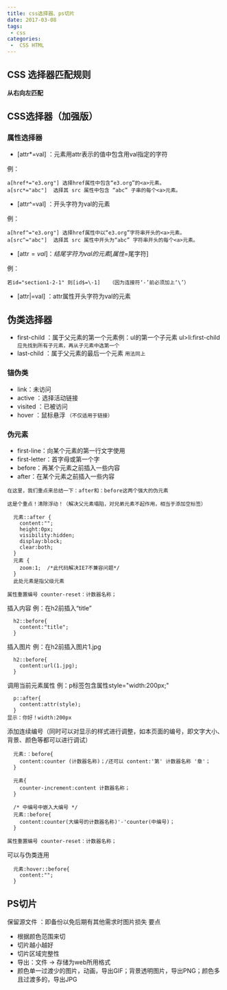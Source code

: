 ```yaml
---
title: css选择器、ps切片
date: 2017-03-08
tags:
 - css
categories:
 -  CSS HTML
---
```


## CSS 选择器匹配规则

  **从右向左匹配**

## CSS选择器（加强版）


### 属性选择器

+ [attr*=val] ：元素用attr表示的值中包含用val指定的字符

 例：
  
    a[href*="e3.org"] 选择href属性中包含“e3.org”的<a>元素。
    a[src*="abc"]  选择其 src 属性中包含 “abc” 子串的每个<a>元素。

+ [attr^=val] ：开头字符为val的元素

例：

    a[href^="e3.org"] 选择href属性中以“e3.org”字符串开头的<a>元素。
    a[src^="abc"]  选择其 src 属性中开头为“abc” 字符串开头的每个<a>元素。

+ [attr$=val] ：结尾字符为val的元素 [属性$=尾字符]

例：

    若id="section1-2-1" 则[id$=\-1]   （因为连接符‘-’前必须加上‘\’）

+ [attr|=val] ：attr属性开头字符为val的元素

## 伪类选择器

+ first-child ：属于父元素的第一个元素例：ul的第一个子元素 ul>li:first-child`应先找到所有子元素，再从子元素中选第一个`
+ last-child ：属于父元素的最后一个元素 `用法同上`

### 锚伪类

+ link：未访问
+ active ：选择活动链接
+ visited ：已被访问
+ hover ：鼠标悬浮  `（不仅适用于链接）`

### 伪元素

+ first-line：向某个元素的第一行文字使用
+ first-letter：首字母或第一个字
+ before：再某个元素之前插入一些内容
+ after：在某个元素之前插入一些内容


`在这里，我们重点来总结一下：after和：before这两个强大的伪元素`

`这是个重点！清除浮动！（解决父元素塌陷，对兄弟元素不起作用，相当于添加空标签）`

```javascript:;
  元素::after {
    content:"";
    height:0px;
    visibility:hidden;
    display:block;
    clear:both;
  }
  元素 {
    zoom:1;  /*此代码解决IE7不兼容问题*/
  }
  此处元素是指父级元素
```
`属性重置编号 counter-reset：计数器名称；`

插入内容
例：在h2前插入“title”
```javascript:;
  h2::before{
    content:"title";
  }
```

插入图片
例：在h2前插入图片1.jpg
```javascript:;
  h2::before{
    content:url(1.jpg);
  }
```

调用当前元素属性
例：p标签包含属性style="width:200px;"
```javascript:;
  p::after{
    content:attr(style);
  }
显示：你好！width:200px
```

添加连续编号（同时可以对显示的样式进行调整，如本页面的编号，即文字大小、背景、颜色等都可以进行调试）
```javascript:;
  元素:：before{
    content:counter (计数器名称)；/还可以 content:'第' 计数器名称 '章'；
  }

  元素{
    counter-increment:content 计数器名称；
  }

  /* 中编号中嵌入大编号 */
  元素::before{
    content:counter(大编号的计数器名称)'-'counter(中编号)；
  }
```
`属性重置编号 counter-reset：计数器名称；`

可以与伪类连用
```javascript:;
  元素:hover::before{
    content:"";
  }
```

## PS切片

保留源文件 ：即备份以免后期有其他需求时图片损失
要点

+ 根据颜色范围来切
+ 切片越小越好
+ 切片区域完整性
+ 导出：文件 → 存储为web所用格式
+ 颜色单一过渡少的图片，动画，导出GIF；背景透明图片，导出PNG；颜色多且过渡多的，导出JPG
                    
               